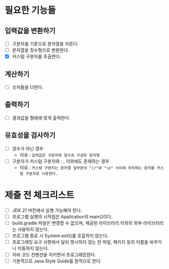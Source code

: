 # 필요한 기능들

## 입력값을 변환하기

- [ ] 구분자를 기준으로 문자열을 자른다.
- [ ] 문자열을 정수형으로 변환한다.
- [x] 커스텀 구분자를 추출한다.

## 계산하기

- [ ] 숫자들을 더한다.

## 출력하기

- [ ] 결과값을 형태에 맞게 출력한다.

## 유효성을 검사하기

- [ ] 양수가 아닌 경우
    - 이유 : `입력값은 구분자와 양수로 구성된 문자열`
- [ ] 구분자가 커스텀 구분자와 : , 이외에도 존재하는 경우
    - 이유 : `커스텀 구분자는 문자열 앞부분의 "//"와 "\n" 사이에 위치하는 문자를 커스텀 구분자로 사용한다.`

# 제출 전 체크리스트

- [ ] JDK 21 버전에서 실행 가능해야 한다.
- [ ] 프로그램 실행의 시작점은 Application의 main()이다.
- [ ] build.gradle 파일은 변경할 수 없으며, 제공된 라이브러리 이외의 외부 라이브러리는 사용하지 않는다.
- [ ] 프로그램 종료 시 System.exit()를 호출하지 않는다.
- [ ] 프로그래밍 요구 사항에서 달리 명시하지 않는 한 파일, 패키지 등의 이름을 바꾸거나 이동하지 않는다.
- [ ] 자바 코드 컨벤션을 지키면서 프로그래밍한다.
- [ ] 기본적으로 Java Style Guide를 원칙으로 한다.